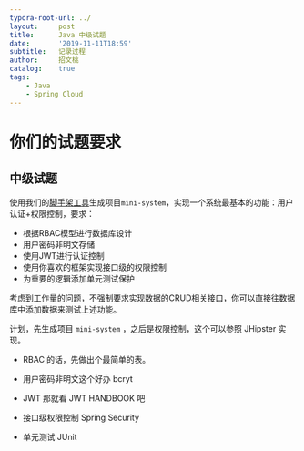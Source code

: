 ```yaml
---
typora-root-url: ../
layout:     post
title:      Java 中级试题
date:       '2019-11-11T18:59'
subtitle:   记录过程
author:     招文桃
catalog:    true
tags:
    - Java
    - Spring Cloud
---
```


# 你们的试题要求

## 中级试题

使用我们的[脚手架工具](https://github.com/deepexi/devops-recruitment/blob/master/back-end/scaffold.md)生成项目`mini-system`，实现一个系统最基本的功能：用户认证+权限控制，要求：

- 根据RBAC模型进行数据库设计
- 用户密码非明文存储
- 使用JWT进行认证控制
- 使用你喜欢的框架实现接口级的权限控制
- 为重要的逻辑添加单元测试保护

考虑到工作量的问题，不强制要求实现数据的CRUD相关接口，你可以直接往数据库中添加数据来测试上述功能。



计划，先生成项目 `mini-system` ，之后是权限控制，这个可以参照 JHipster 实现。 

- RBAC 的话，先做出个最简单的表。 

- 用户密码非明文这个好办 bcryt

- JWT 那就看 JWT HANDBOOK 吧

- 接口级权限控制 Spring Security

- 单元测试 JUnit